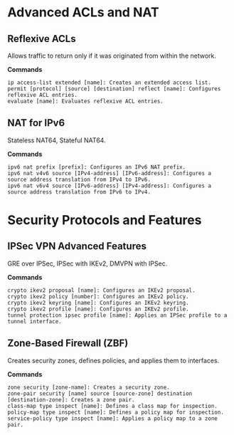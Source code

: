 # Advanced ACLs and NAT
## Reflexive ACLs
Allows traffic to return only if it was originated from within the network.

**Commands**

    ip access-list extended [name]: Creates an extended access list.
    permit [protocol] [source] [destination] reflect [name]: Configures reflexive ACL entries.
    evaluate [name]: Evaluates reflexive ACL entries.
    
## NAT for IPv6
Stateless NAT64, Stateful NAT64.

**Commands**

    ipv6 nat prefix [prefix]: Configures an IPv6 NAT prefix.
    ipv6 nat v4v6 source [IPv4-address] [IPv6-address]: Configures a source address translation from IPv4 to IPv6.
    ipv6 nat v6v4 source [IPv6-address] [IPv4-address]: Configures a source address translation from IPv6 to IPv4.
    
# Security Protocols and Features
## IPSec VPN Advanced Features
GRE over IPSec, IPSec with IKEv2, DMVPN with IPSec.

**Commands**

    crypto ikev2 proposal [name]: Configures an IKEv2 proposal.
    crypto ikev2 policy [number]: Configures an IKEv2 policy.
    crypto ikev2 keyring [name]: Configures an IKEv2 keyring.
    crypto ikev2 profile [name]: Configures an IKEv2 profile.
    tunnel protection ipsec profile [name]: Applies an IPSec profile to a tunnel interface.
    
## Zone-Based Firewall (ZBF)
Creates security zones, defines policies, and applies them to interfaces.

**Commands**

    zone security [zone-name]: Creates a security zone.
    zone-pair security [name] source [source-zone] destination [destination-zone]: Creates a zone pair.
    class-map type inspect [name]: Defines a class map for inspection.
    policy-map type inspect [name]: Defines a policy map for inspection.
    service-policy type inspect [name]: Applies a policy map to a zone pair.
